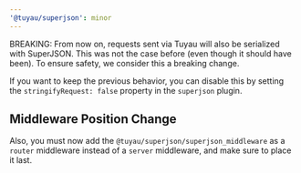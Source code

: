 ```yaml
---
'@tuyau/superjson': minor
---
```


BREAKING: From now on, requests sent via Tuyau will also be serialized with SuperJSON. This was not the case before (even though it should have been). To ensure safety, we consider this a breaking change.

If you want to keep the previous behavior, you can disable this by setting the `stringifyRequest: false` property in the `superjson` plugin.

## Middleware Position Change

Also, you must now add the `@tuyau/superjson/superjson_middleware` as a `router` middleware instead of a `server` middleware, and make sure to place it last.


